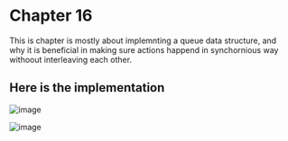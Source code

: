 # Chapter 16

This is chapter is mostly about implemnting a queue data structure, and why it is beneficial in making sure actions happend in synchornious way withoout interleaving each other.

## Here is the implementation 

![image](https://github.com/user-attachments/assets/e734d898-3755-4512-916e-02c0b745f7ab)


![image](https://github.com/user-attachments/assets/51758725-3e4a-4feb-a44b-2faf6e8df665)


